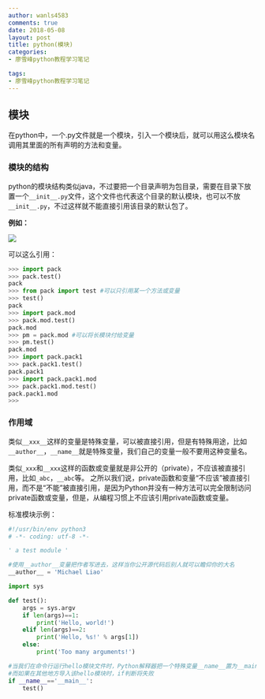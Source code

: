 ```yaml
---
author: wanls4583
comments: true
date: 2018-05-08
layout: post
title: python(模块)
categories:
- 廖雪峰python教程学习笔记

tags:
- 廖雪峰python教程学习笔记
---
```


## 模块

在python中，一个.py文件就是一个模块，引入一个模块后，就可以用这么模块名调用其里面的所有声明的方法和变量。

### 模块的结构

python的模块结构类似java，不过要把一个目录声明为包目录，需要在目录下放置一个`__init__.py`文件，这个文件也代表这个目录的默认模块，也可以不放`__init__.py`，不过这样就不能直接引用该目录的默认包了。

**例如：**

![](https://wanls4583.github.io/images/posts/python/python(模块)-1.png)

可以这么引用：

```python
>>> import pack
>>> pack.test()
pack
>>> from pack import test #可以只引用某一个方法或变量
>>> test()
pack
>>> import pack.mod
>>> pack.mod.test()
pack.mod
>>> pm = pack.mod #可以将长模块付给变量
>>> pm.test()
pack.mod
>>> import pack.pack1
>>> pack.pack1.test()
pack.pack1
>>> import pack.pack1.mod
>>> pack.pack1.mod.test()
pack.pack1.mod
>>>
```

### 作用域

类似`__xxx__`这样的变量是特殊变量，可以被直接引用，但是有特殊用途，比如`__author__`，`__name__`就是特殊变量，我们自己的变量一般不要用这种变量名。

类似`_xxx`和`__xxx`这样的函数或变量就是非公开的（private），不应该被直接引用，比如`_abc`，`__abc`等。
之所以我们说，private函数和变量“不应该”被直接引用，而不是“不能”被直接引用，是因为Python并没有一种方法可以完全限制访问private函数或变量，但是，从编程习惯上不应该引用private函数或变量。

标准模块示例：

```python
#!/usr/bin/env python3
# -*- coding: utf-8 -*-

' a test module '

#使用__author__变量把作者写进去，这样当你公开源代码后别人就可以瞻仰你的大名
__author__ = 'Michael Liao'

import sys

def test():
    args = sys.argv
    if len(args)==1:
        print('Hello, world!')
    elif len(args)==2:
        print('Hello, %s!' % args[1])
    else:
        print('Too many arguments!')

#当我们在命令行运行hello模块文件时，Python解释器把一个特殊变量__name__置为__main__，
#而如果在其他地方导入该hello模块时，if判断将失败
if __name__=='__main__':
    test()
```


